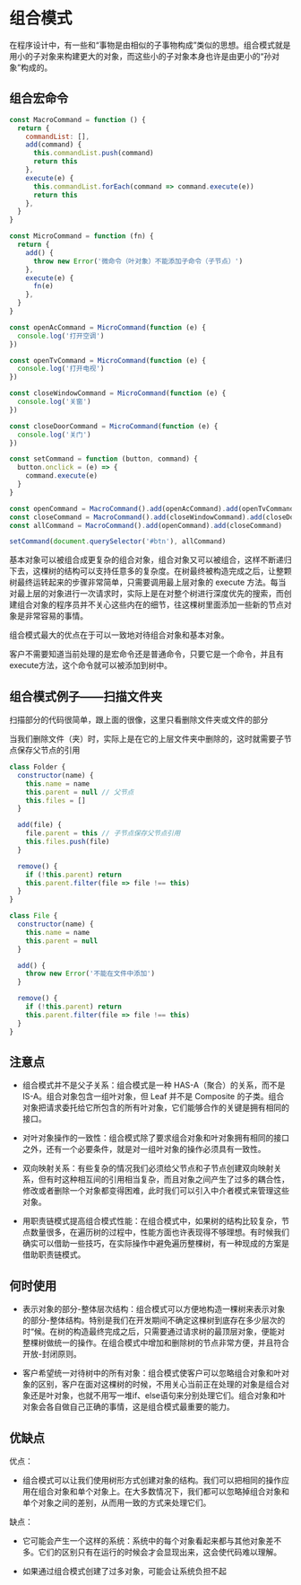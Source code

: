 # 组合模式

在程序设计中，有一些和“事物是由相似的子事物构成”类似的思想。组合模式就是用小的子对象来构建更大的对象，而这些小的子对象本身也许是由更小的“孙对象”构成的。

## 组合宏命令

```js
const MacroCommand = function () {
  return {
    commandList: [],
    add(command) {
      this.commandList.push(command)
      return this
    },
    execute(e) {
      this.commandList.forEach(command => command.execute(e))
      return this
    },
  }
}

const MicroCommand = function (fn) {
  return {
    add() {
      throw new Error('微命令（叶对象）不能添加子命令（子节点）')
    },
    execute(e) {
      fn(e)
    },
  }
}

const openAcCommand = MicroCommand(function (e) {
  console.log('打开空调')
})

const openTvCommand = MicroCommand(function (e) {
  console.log('打开电视')
})

const closeWindowCommand = MicroCommand(function (e) {
  console.log('关窗')
})

const closeDoorCommand = MicroCommand(function (e) {
  console.log('关门')
})

const setCommand = function (button, command) {
  button.onclick = (e) => {
    command.execute(e)
  }
}

const openCommand = MacroCommand().add(openAcCommand).add(openTvCommand)
const closeCommand = MacroCommand().add(closeWindowCommand).add(closeDoorCommand)
const allCommand = MacroCommand().add(openCommand).add(closeCommand)

setCommand(document.querySelector('#btn'), allCommand)
```

基本对象可以被组合成更复杂的组合对象，组合对象又可以被组合，这样不断递归下去，这棵树的结构可以支持任意多的复杂度。在树最终被构造完成之后，让整颗树最终运转起来的步骤非常简单，只需要调用最上层对象的 execute 方法。每当对最上层的对象进行一次请求时，实际上是在对整个树进行深度优先的搜索，而创建组合对象的程序员并不关心这些内在的细节，往这棵树里面添加一些新的节点对象是非常容易的事情。

组合模式最大的优点在于可以一致地对待组合对象和基本对象。

客户不需要知道当前处理的是宏命令还是普通命令，只要它是一个命令，并且有execute方法，这个命令就可以被添加到树中。

## 组合模式例子——扫描文件夹

扫描部分的代码很简单，跟上面的很像，这里只看删除文件夹或文件的部分

当我们删除文件（夹）时，实际上是在它的上层文件夹中删除的，这时就需要子节点保存父节点的引用

```js
class Folder {
  constructor(name) {
    this.name = name
    this.parent = null // 父节点
    this.files = []
  }

  add(file) {
    file.parent = this // 子节点保存父节点引用
    this.files.push(file)
  }

  remove() {
    if (!this.parent) return
    this.parent.filter(file => file !== this)
  }
}

class File {
  constructor(name) {
    this.name = name
    this.parent = null
  }

  add() {
    throw new Error('不能在文件中添加')
  }

  remove() {
    if (!this.parent) return
    this.parent.filter(file => file !== this)
  }
}
```

## 注意点

* 组合模式并不是父子关系：组合模式是一种 HAS-A（聚合）的关系，而不是 IS-A。组合对象包含一组叶对象，但 Leaf 并不是 Composite 的子类。组合对象把请求委托给它所包含的所有叶对象，它们能够合作的关键是拥有相同的接口。

* 对叶对象操作的一致性：组合模式除了要求组合对象和叶对象拥有相同的接口之外，还有一个必要条件，就是对一组叶对象的操作必须具有一致性。

* 双向映射关系：有些复杂的情况我们必须给父节点和子节点创建双向映射关系，但有时这种相互间的引用相当复杂，而且对象之间产生了过多的耦合性，修改或者删除一个对象都变得困难，此时我们可以引入中介者模式来管理这些对象。

* 用职责链模式提高组合模式性能：在组合模式中，如果树的结构比较复杂，节点数量很多，在遍历树的过程中，性能方面也许表现得不够理想。有时候我们确实可以借助一些技巧，在实际操作中避免遍历整棵树，有一种现成的方案是借助职责链模式。

## 何时使用

* 表示对象的部分-整体层次结构：组合模式可以方便地构造一棵树来表示对象的部分-整体结构。特别是我们在开发期间不确定这棵树到底存在多少层次的时“候。在树的构造最终完成之后，只需要通过请求树的最顶层对象，便能对整棵树做统一的操作。在组合模式中增加和删除树的节点非常方便，并且符合开放-封闭原则。

* 客户希望统一对待树中的所有对象：组合模式使客户可以忽略组合对象和叶对象的区别，客户在面对这棵树的时候，不用关心当前正在处理的对象是组合对象还是叶对象，也就不用写一堆if、else语句来分别处理它们。组合对象和叶对象会各自做自己正确的事情，这是组合模式最重要的能力。

## 优缺点

优点：

* 组合模式可以让我们使用树形方式创建对象的结构。我们可以把相同的操作应用在组合对象和单个对象上。在大多数情况下，我们都可以忽略掉组合对象和单个对象之间的差别，从而用一致的方式来处理它们。

缺点：

* 它可能会产生一个这样的系统：系统中的每个对象看起来都与其他对象差不多。它们的区别只有在运行的时候会才会显现出来，这会使代码难以理解。

* 如果通过组合模式创建了过多对象，可能会让系统负担不起
